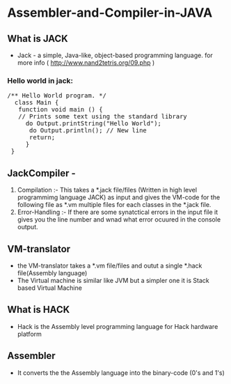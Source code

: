 # Assembler-and-Compiler-in-JAVA #

## What is JACK ##
 -  Jack - a simple, Java-like, object-based programming language. for more info ( http://www.nand2tetris.org/09.php )
### Hello world in jack: ###
<pre>/** Hello World program. */
  class Main {
   function void main () {
   // Prints some text using the standard library
     do Output.printString("Hello World");
      do Output.println(); // New line
      return;
     }
 }</pre>

## JackCompiler - ##
1. Compilation :- This takes a *.jack file/files (Written in high level programmimg language JACK) as input and gives the VM-code for the following file as *.vm multiple files for each classes in the *.jack file.
2. Error-Handling :- If there are some synatctical errors in the input file it gives you the line number and wnad what error ocuured in the console output.

## VM-translator ##
 - the VM-translator takes a *.vm file/files and outut a single *.hack file(Assembly language)
 - The Virtual machine is similar like JVM but a simpler one it is Stack based Virtual Machine
 
## What is HACK ##
- Hack is the Assembly level programming language for Hack hardware platform 

## Assembler ##
 - It converts the the Assembly language into the binary-code (0's and 1's) 
